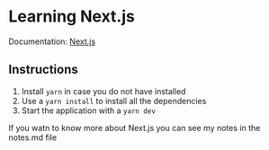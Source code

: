 # Learning Next.js

Documentation: [Next.js](https://nextjs.org/learn/foundations/about-nextjs)

## Instructions

1. Install `yarn` in case you do not have installed 
2. Use a `yarn install` to install all the dependencies
3. Start the application with a `yarn dev`

If you watn to know more about Next.js you can see my notes in the notes.md file
